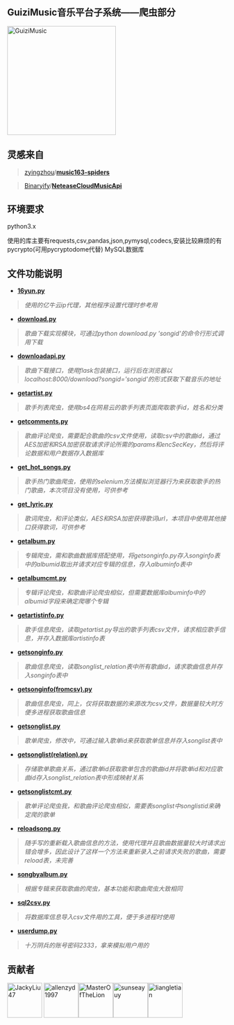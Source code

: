 GuiziMusic音乐平台子系统——爬虫部分
---
[<img alt="GuiziMusic" src="https://github.com/allenzyd1997/GuiziMusic/blob/master/src/common/image/logo.png" width="250">](https://github.com/allenzyd1997/GuiziMusic)


灵感来自
---
>[zyingzhou](https://github.com/zyingzhou)/**[music163-spiders](https://github.com/zyingzhou/music163-spiders)**
 
>[Binaryify](https://github.com/Binaryify)/**[NeteaseCloudMusicApi](https://github.com/Binaryify/NeteaseCloudMusicApi)**

环境要求
---

python3.x

使用的库主要有requests,csv,pandas,json,pymysql,codecs,安装比较麻烦的有pycrypto(可用pycryptodome代替)
MySQL数据库



文件功能说明
---
+ **[16yun.py](https://github.com/allenzyd1997/GuiziMusic/blob/Netease_SpiderLJQ/Netease_spider/16yun.py)**    
>*使用的亿牛云ip代理，其他程序设置代理时参考用*
+ **[download.py](https://github.com/allenzyd1997/GuiziMusic/blob/Netease_SpiderLJQ/Netease_spider/download.py)**
>*歌曲下载实现模块，可通过python download.py 'songid'的命令行形式调用下载*
+ **[downloadapi.py](https://github.com/allenzyd1997/GuiziMusic/blob/Netease_SpiderLJQ/Netease_spider/downloadapi.py)** 
>*歌曲下载接口，使用flask包装接口，运行后在浏览器以localhost:8000/download?songid='songid'的形式获取下载音乐的地址*
+ **[getartist.py](https://github.com/allenzyd1997/GuiziMusic/blob/Netease_SpiderLJQ/Netease_spider/getartist.py)** 
>*歌手列表爬虫，使用bs4在网易云的歌手列表页面爬取歌手id，姓名和分类*
+ **[getcomments.py](https://github.com/allenzyd1997/GuiziMusic/blob/Netease_SpiderLJQ/Netease_spider/getcomments.py)**
>*歌曲评论爬虫，需要配合歌曲的csv文件使用，读取csv中的歌曲id，通过AES加密和RSA加密获取请求评论所需的params和encSecKey，然后将评论数据和用户数据存入数据库*
+ **[get_hot_songs.py](https://github.com/allenzyd1997/GuiziMusic/blob/Netease_SpiderLJQ/Netease_spider/get_hot_songs.py)** 
>*歌手热门歌曲爬虫，使用的selenium方法模拟浏览器行为来获取歌手的热门歌曲，本次项目没有使用，可供参考*
+ **[get_lyric.py](https://github.com/allenzyd1997/GuiziMusic/blob/Netease_SpiderLJQ/Netease_spider/get_lyric.py)** 
>*歌词爬虫，和评论类似，AES和RSA加密获得歌词url，本项目中使用其他接口获得歌词，可供参考*
+ **[getalbum.py](https://github.com/allenzyd1997/GuiziMusic/blob/Netease_SpiderLJQ/Netease_spider/getalbum.py)**
>*专辑爬虫，需和歌曲数据库搭配使用，将getsonginfo.py存入songinfo表中的albumid取出并请求对应专辑的信息，存入albuminfo表中*
+ **[getalbumcmt.py](https://github.com/allenzyd1997/GuiziMusic/blob/Netease_SpiderLJQ/Netease_spider/getalbumcmt.py)** 
>*专辑评论爬虫，和歌曲评论爬虫相似，但需要数据库albuminfo中的albumid字段来确定爬哪个专辑*
+ **[getartistinfo.py](https://github.com/allenzyd1997/GuiziMusic/blob/Netease_SpiderLJQ/Netease_spider/getartistinfo.py)** 
>*歌手信息爬虫，读取getartist.py导出的歌手列表csv文件，请求相应歌手信息，并存入数据库artistinfo表*
+ **[getsonginfo.py](https://github.com/allenzyd1997/GuiziMusic/blob/Netease_SpiderLJQ/Netease_spider/getsonginfo.py)**
>*歌曲信息爬虫，读取songlist_relation表中所有歌曲id，请求歌曲信息并存入songinfo表中*
+ **[getsonginfo(fromcsv).py](https://github.com/allenzyd1997/GuiziMusic/blob/Netease_SpiderLJQ/Netease_spider/getsonginfo(fromcsv).py)**
>*歌曲信息爬虫，同上，仅将获取数据的来源改为csv文件，数据量较大时方便多进程获取歌曲信息*
+ **[getsonglist.py](https://github.com/allenzyd1997/GuiziMusic/blob/Netease_SpiderLJQ/Netease_spider/getsonglist.py)**
>*歌单爬虫，修改中，可通过输入歌单id来获取歌单信息并存入songlist表中*
+ **[getsonglist(relation).py](https://github.com/allenzyd1997/GuiziMusic/blob/Netease_SpiderLJQ/Netease_spider/getsonglist(relation).py)**
>*存储歌单歌曲关系，通过歌单id获取歌单包含的歌曲id并将歌单id和对应歌曲id存入songlist_relation表中形成映射关系*
+ **[getsonglistcmt.py](https://github.com/allenzyd1997/GuiziMusic/blob/Netease_SpiderLJQ/Netease_spider/getsonglistcmt.py)**
>*歌单评论爬虫我，和歌曲评论爬虫相似，需要表songlist中songlistid来确定爬的歌单*
+ **[reloadsong.py](https://github.com/allenzyd1997/GuiziMusic/blob/Netease_SpiderLJQ/Netease_spider/reloadsong.py)**
>*随手写的重新载入歌曲信息的方法，使用代理并且歌曲数据量较大时请求出错会增多，因此设计了这样一个方法来重新录入之前请求失败的歌曲，需要reload表，未完善*
+ **[songbyalbum.py](https://github.com/allenzyd1997/GuiziMusic/blob/Netease_SpiderLJQ/Netease_spider/songbyalbum.py)**
>*根据专辑来获取歌曲的爬虫，基本功能和歌曲爬虫大致相同*
+ **[sql2csv.py](https://github.com/allenzyd1997/GuiziMusic/blob/Netease_SpiderLJQ/Netease_spider/sql2csv.py)**
>*将数据库信息导入csv文件用的工具，便于多进程时使用*
+ **[userdump.py](https://github.com/allenzyd1997/GuiziMusic/blob/Netease_SpiderLJQ/Netease_spider/userdump.py)**
>*十万阴兵的账号密码2333，拿来模拟用户用的*



贡献者
---
[<img alt="JackyLiu47" src="https://avatars0.githubusercontent.com/u/37102431?s=460&v=4" width="80">](https://github.com/JackyLiu47)
[<img alt="allenzyd1997" src="https://avatars3.githubusercontent.com/u/41326130?s=60&v=4" width="80">](https://github.com/allenzyd1997)[<img alt="MasterOfTheLion" src="https://avatars0.githubusercontent.com/u/29800142?s=60&v=4" width="80">](https://github.com/MasterOfTheLion)[<img alt="sunseayuy" src="https://avatars3.githubusercontent.com/u/46275985?s=60&v=4" width="80">](https://github.com/sunseayuy)[<img alt="liangletian" src="https://avatars2.githubusercontent.com/u/32542510?s=460&v=4" width="80">](https://github.com/liang15278589600)
